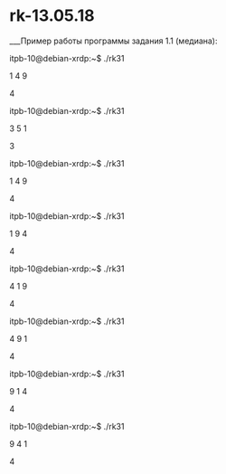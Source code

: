 # rk-13.05.18

___Пример работы программы задания 1.1 (медиана):

itpb-10@debian-xrdp:~$ ./rk31 

1 4 9

4

itpb-10@debian-xrdp:~$ ./rk31 

3 5 1

3

itpb-10@debian-xrdp:~$ ./rk31 

1 4 9

4

itpb-10@debian-xrdp:~$ ./rk31 

1 9 4

4

itpb-10@debian-xrdp:~$ ./rk31 

4 1 9

4

itpb-10@debian-xrdp:~$ ./rk31 

4 9 1

4

itpb-10@debian-xrdp:~$ ./rk31 

9 1 4

4

itpb-10@debian-xrdp:~$ ./rk31 

9 4 1

4
